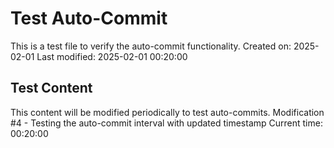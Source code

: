 # Test Auto-Commit

This is a test file to verify the auto-commit functionality.
Created on: 2025-02-01
Last modified: 2025-02-01 00:20:00

## Test Content
This content will be modified periodically to test auto-commits.
Modification #4 - Testing the auto-commit interval with updated timestamp
Current time: 00:20:00